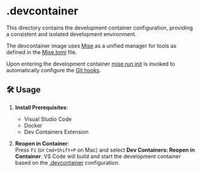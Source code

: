 # .devcontainer

This directory contains the development container configuration, providing a consistent and isolated development environment.

The devcontainer image uses [Mise](https://mise.jdx.dev/) as a unified manager for tools as defined in the [Mise.toml](../mise.toml) file.

Upon entering the development container [mise run init](../.mise/init.sh) is invoked to automatically configure the [Git hooks](../.githooks).

## 🛠️ Usage

1. **Install Prerequisites**:  
   - Visual Studio Code
   - Docker
   - Dev Containers Extension

2. **Reopen in Container**:  
    Press `F1` (or `Cmd+Shift+P` on Mac) and select **Dev Containers: Reopen in Container**.
    VS Code will build and start the development container based on the [.devcontainer](./devcontainer.json) configuration.